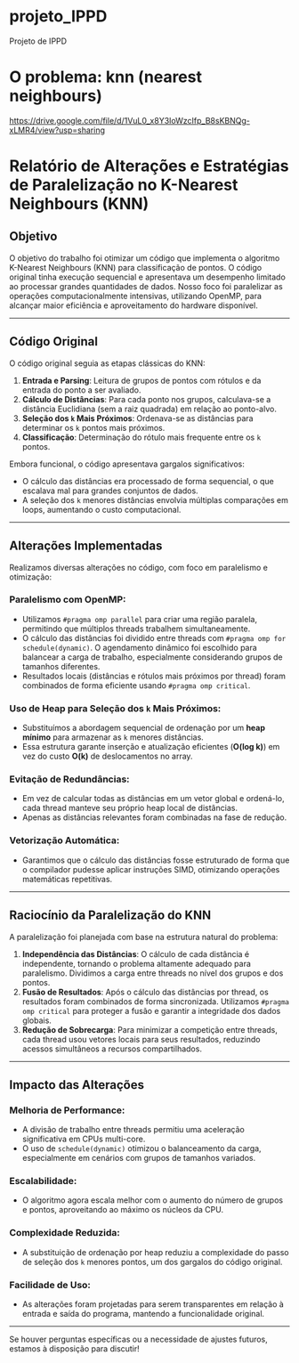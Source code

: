 # projeto_IPPD
Projeto de IPPD

# O problema: knn (nearest neighbours)

https://drive.google.com/file/d/1VuL0_x8Y3IoWzcIfp_B8sKBNQg-xLMR4/view?usp=sharing

# Relatório de Alterações e Estratégias de Paralelização no K-Nearest Neighbours (KNN)

## Objetivo

O objetivo do trabalho foi otimizar um código que implementa o algoritmo K-Nearest Neighbours (KNN) para classificação de pontos. 
O código original tinha execução sequencial e apresentava um desempenho limitado ao processar grandes quantidades de dados. 
Nosso foco foi paralelizar as operações computacionalmente intensivas, utilizando OpenMP, para alcançar maior eficiência e 
aproveitamento do hardware disponível.

---

## Código Original

O código original seguia as etapas clássicas do KNN:

1. **Entrada e Parsing**: Leitura de grupos de pontos com rótulos e da entrada do ponto a ser avaliado.
2. **Cálculo de Distâncias**: Para cada ponto nos grupos, calculava-se a distância Euclidiana (sem a raiz quadrada) em relação ao ponto-alvo.
3. **Seleção dos `k` Mais Próximos**: Ordenava-se as distâncias para determinar os `k` pontos mais próximos.
4. **Classificação**: Determinação do rótulo mais frequente entre os `k` pontos.

Embora funcional, o código apresentava gargalos significativos:

- O cálculo das distâncias era processado de forma sequencial, o que escalava mal para grandes conjuntos de dados.
- A seleção dos `k` menores distâncias envolvia múltiplas comparações em loops, aumentando o custo computacional.

---

## Alterações Implementadas

Realizamos diversas alterações no código, com foco em paralelismo e otimização:

### Paralelismo com OpenMP:

- Utilizamos `#pragma omp parallel` para criar uma região paralela, permitindo que múltiplos threads trabalhem simultaneamente.
- O cálculo das distâncias foi dividido entre threads com `#pragma omp for schedule(dynamic)`. 
  O agendamento dinâmico foi escolhido para balancear a carga de trabalho, especialmente considerando grupos de tamanhos diferentes.
- Resultados locais (distâncias e rótulos mais próximos por thread) foram combinados de forma eficiente usando `#pragma omp critical`.

### Uso de Heap para Seleção dos `k` Mais Próximos:

- Substituímos a abordagem sequencial de ordenação por um **heap mínimo** para armazenar as `k` menores distâncias.
- Essa estrutura garante inserção e atualização eficientes (**O(log k)**) em vez do custo **O(k)** de deslocamentos no array.

### Evitação de Redundâncias:

- Em vez de calcular todas as distâncias em um vetor global e ordená-lo, cada thread manteve seu próprio heap local de distâncias.
- Apenas as distâncias relevantes foram combinadas na fase de redução.

### Vetorização Automática:

- Garantimos que o cálculo das distâncias fosse estruturado de forma que o compilador pudesse aplicar instruções SIMD, 
  otimizando operações matemáticas repetitivas.

---

## Raciocínio da Paralelização do KNN

A paralelização foi planejada com base na estrutura natural do problema:

1. **Independência das Distâncias**: O cálculo de cada distância é independente, tornando o problema altamente adequado para paralelismo. 
   Dividimos a carga entre threads no nível dos grupos e dos pontos.
2. **Fusão de Resultados**: Após o cálculo das distâncias por thread, os resultados foram combinados de forma sincronizada. 
   Utilizamos `#pragma omp critical` para proteger a fusão e garantir a integridade dos dados globais.
3. **Redução de Sobrecarga**: Para minimizar a competição entre threads, cada thread usou vetores locais para seus resultados, 
   reduzindo acessos simultâneos a recursos compartilhados.

---

## Impacto das Alterações

### Melhoria de Performance:

- A divisão de trabalho entre threads permitiu uma aceleração significativa em CPUs multi-core.
- O uso de `schedule(dynamic)` otimizou o balanceamento da carga, especialmente em cenários com grupos de tamanhos variados.

### Escalabilidade:

- O algoritmo agora escala melhor com o aumento do número de grupos e pontos, aproveitando ao máximo os núcleos da CPU.

### Complexidade Reduzida:

- A substituição de ordenação por heap reduziu a complexidade do passo de seleção dos `k` menores pontos, um dos gargalos do código original.

### Facilidade de Uso:

- As alterações foram projetadas para serem transparentes em relação à entrada e saída do programa, mantendo a funcionalidade original.

---

Se houver perguntas específicas ou a necessidade de ajustes futuros, estamos à disposição para discutir!  
